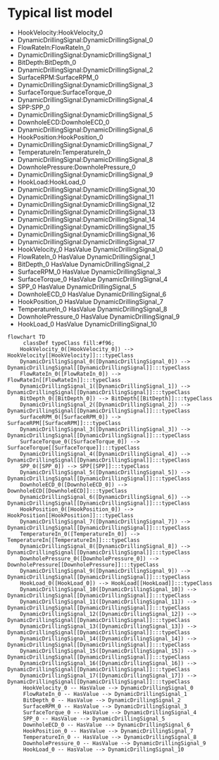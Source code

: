 # Typical list model
- HookVelocity:HookVelocity_0
- DynamicDrillingSignal:DynamicDrillingSignal_0
- FlowRateIn:FlowRateIn_0
- DynamicDrillingSignal:DynamicDrillingSignal_1
- BitDepth:BitDepth_0
- DynamicDrillingSignal:DynamicDrillingSignal_2
- SurfaceRPM:SurfaceRPM_0
- DynamicDrillingSignal:DynamicDrillingSignal_3
- SurfaceTorque:SurfaceTorque_0
- DynamicDrillingSignal:DynamicDrillingSignal_4
- SPP:SPP_0
- DynamicDrillingSignal:DynamicDrillingSignal_5
- DownholeECD:DownholeECD_0
- DynamicDrillingSignal:DynamicDrillingSignal_6
- HookPosition:HookPosition_0
- DynamicDrillingSignal:DynamicDrillingSignal_7
- TemperatureIn:TemperatureIn_0
- DynamicDrillingSignal:DynamicDrillingSignal_8
- DownholePressure:DownholePressure_0
- DynamicDrillingSignal:DynamicDrillingSignal_9
- HookLoad:HookLoad_0
- DynamicDrillingSignal:DynamicDrillingSignal_10
- DynamicDrillingSignal:DynamicDrillingSignal_11
- DynamicDrillingSignal:DynamicDrillingSignal_12
- DynamicDrillingSignal:DynamicDrillingSignal_13
- DynamicDrillingSignal:DynamicDrillingSignal_14
- DynamicDrillingSignal:DynamicDrillingSignal_15
- DynamicDrillingSignal:DynamicDrillingSignal_16
- DynamicDrillingSignal:DynamicDrillingSignal_17
- HookVelocity_0 HasValue DynamicDrillingSignal_0
- FlowRateIn_0 HasValue DynamicDrillingSignal_1
- BitDepth_0 HasValue DynamicDrillingSignal_2
- SurfaceRPM_0 HasValue DynamicDrillingSignal_3
- SurfaceTorque_0 HasValue DynamicDrillingSignal_4
- SPP_0 HasValue DynamicDrillingSignal_5
- DownholeECD_0 HasValue DynamicDrillingSignal_6
- HookPosition_0 HasValue DynamicDrillingSignal_7
- TemperatureIn_0 HasValue DynamicDrillingSignal_8
- DownholePressure_0 HasValue DynamicDrillingSignal_9
- HookLoad_0 HasValue DynamicDrillingSignal_10
```mermaid
flowchart TD
	 classDef typeClass fill:#f96;
	HookVelocity_0([HookVelocity_0]) --> HookVelocity[[HookVelocity]]:::typeClass
	DynamicDrillingSignal_0([DynamicDrillingSignal_0]) --> DynamicDrillingSignal[[DynamicDrillingSignal]]:::typeClass
	FlowRateIn_0([FlowRateIn_0]) --> FlowRateIn[[FlowRateIn]]:::typeClass
	DynamicDrillingSignal_1([DynamicDrillingSignal_1]) --> DynamicDrillingSignal[[DynamicDrillingSignal]]:::typeClass
	BitDepth_0([BitDepth_0]) --> BitDepth[[BitDepth]]:::typeClass
	DynamicDrillingSignal_2([DynamicDrillingSignal_2]) --> DynamicDrillingSignal[[DynamicDrillingSignal]]:::typeClass
	SurfaceRPM_0([SurfaceRPM_0]) --> SurfaceRPM[[SurfaceRPM]]:::typeClass
	DynamicDrillingSignal_3([DynamicDrillingSignal_3]) --> DynamicDrillingSignal[[DynamicDrillingSignal]]:::typeClass
	SurfaceTorque_0([SurfaceTorque_0]) --> SurfaceTorque[[SurfaceTorque]]:::typeClass
	DynamicDrillingSignal_4([DynamicDrillingSignal_4]) --> DynamicDrillingSignal[[DynamicDrillingSignal]]:::typeClass
	SPP_0([SPP_0]) --> SPP[[SPP]]:::typeClass
	DynamicDrillingSignal_5([DynamicDrillingSignal_5]) --> DynamicDrillingSignal[[DynamicDrillingSignal]]:::typeClass
	DownholeECD_0([DownholeECD_0]) --> DownholeECD[[DownholeECD]]:::typeClass
	DynamicDrillingSignal_6([DynamicDrillingSignal_6]) --> DynamicDrillingSignal[[DynamicDrillingSignal]]:::typeClass
	HookPosition_0([HookPosition_0]) --> HookPosition[[HookPosition]]:::typeClass
	DynamicDrillingSignal_7([DynamicDrillingSignal_7]) --> DynamicDrillingSignal[[DynamicDrillingSignal]]:::typeClass
	TemperatureIn_0([TemperatureIn_0]) --> TemperatureIn[[TemperatureIn]]:::typeClass
	DynamicDrillingSignal_8([DynamicDrillingSignal_8]) --> DynamicDrillingSignal[[DynamicDrillingSignal]]:::typeClass
	DownholePressure_0([DownholePressure_0]) --> DownholePressure[[DownholePressure]]:::typeClass
	DynamicDrillingSignal_9([DynamicDrillingSignal_9]) --> DynamicDrillingSignal[[DynamicDrillingSignal]]:::typeClass
	HookLoad_0([HookLoad_0]) --> HookLoad[[HookLoad]]:::typeClass
	DynamicDrillingSignal_10([DynamicDrillingSignal_10]) --> DynamicDrillingSignal[[DynamicDrillingSignal]]:::typeClass
	DynamicDrillingSignal_11([DynamicDrillingSignal_11]) --> DynamicDrillingSignal[[DynamicDrillingSignal]]:::typeClass
	DynamicDrillingSignal_12([DynamicDrillingSignal_12]) --> DynamicDrillingSignal[[DynamicDrillingSignal]]:::typeClass
	DynamicDrillingSignal_13([DynamicDrillingSignal_13]) --> DynamicDrillingSignal[[DynamicDrillingSignal]]:::typeClass
	DynamicDrillingSignal_14([DynamicDrillingSignal_14]) --> DynamicDrillingSignal[[DynamicDrillingSignal]]:::typeClass
	DynamicDrillingSignal_15([DynamicDrillingSignal_15]) --> DynamicDrillingSignal[[DynamicDrillingSignal]]:::typeClass
	DynamicDrillingSignal_16([DynamicDrillingSignal_16]) --> DynamicDrillingSignal[[DynamicDrillingSignal]]:::typeClass
	DynamicDrillingSignal_17([DynamicDrillingSignal_17]) --> DynamicDrillingSignal[[DynamicDrillingSignal]]:::typeClass
	 HookVelocity_0 -- HasValue --> DynamicDrillingSignal_0 
	 FlowRateIn_0 -- HasValue --> DynamicDrillingSignal_1 
	 BitDepth_0 -- HasValue --> DynamicDrillingSignal_2 
	 SurfaceRPM_0 -- HasValue --> DynamicDrillingSignal_3 
	 SurfaceTorque_0 -- HasValue --> DynamicDrillingSignal_4 
	 SPP_0 -- HasValue --> DynamicDrillingSignal_5 
	 DownholeECD_0 -- HasValue --> DynamicDrillingSignal_6 
	 HookPosition_0 -- HasValue --> DynamicDrillingSignal_7 
	 TemperatureIn_0 -- HasValue --> DynamicDrillingSignal_8 
	 DownholePressure_0 -- HasValue --> DynamicDrillingSignal_9 
	 HookLoad_0 -- HasValue --> DynamicDrillingSignal_10 
```
